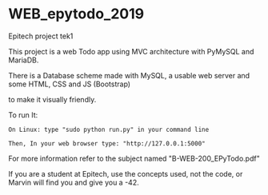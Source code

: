 # WEB_epytodo_2019
Epitech project tek1

This project is a web Todo app using MVC architecture with PyMySQL and MariaDB.

There is a Database scheme made with MySQL, a usable web server and some HTML, CSS and JS (Bootstrap)

to make it visually friendly.

To run It:

    On Linux: type "sudo python run.py" in your command line

    Then, In your web browser type: "http://127.0.0.1:5000"
  
For more information refer to the subject named "B-WEB-200_EPyTodo.pdf"

If you are a student at Epitech, use the concepts used, not the code, or Marvin will find you and give you a -42.
